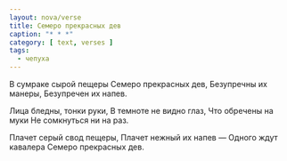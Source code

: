 ```yaml
---
layout: nova/verse
title: Семеро прекрасных дев
caption: "* * *"
category: [ text, verses ]
tags:
  - чепуха
---
```

В сумраке сырой пещеры
Семеро прекрасных дев,
Безупречны их манеры,
Безупречен их напев.

Лица бледны, тонки руки,
В темноте не видно глаз,
Что обречены на муки
Не сомкнуться ни на раз.

Плачет серый свод пещеры,
Плачет нежный их напев —
Одного ждут кавалера
Семеро прекрасных дев.
